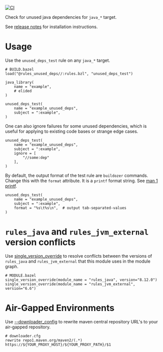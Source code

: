 [![CI](https://github.com/nickbreen/rules_unused_deps/actions/workflows/ci.yml/badge.svg)](https://github.com/nickbreen/rules_unused_deps/actions/workflows/ci.yml)

Check for unused java dependencies for `java_*` target.

See [release notes](https://github.com/nickbreen/rules_unused_deps/releases) for installation instructions.

# Usage

Use the `unused_deps_test` rule on any `java_*` target.
```
# BUILD.bazel
load("@rules_unused_deps//:rules.bzl", "unused_deps_test")

java_library(
    name = "example",
    # elided
)

unused_deps_test(
    name = "example_unused_deps",
    subject = ":example", 
)
```

One can also ignore failures for some unused dependencies, which
is useful for applying to existing code bases or strange edge cases.

```
unused_deps_test(
    name = "example_unused_deps",
    subject = ":example",
    ignore = [
        "//some:dep"
    ],
)
```

By default, the output format of the test rule are `buildozer` commands.
Change this with the `format` attribute. It is a `printf` format string.
See [man 1 printf](https://www.man7.org/linux/man-pages/man1/printf.1.html).

```
unused_deps_test(
    name = "example_unused_deps",
    subject = ":example",
    format = "%s\t%s\n",  # output tab-separated-values
)
```

# `rules_java` and `rules_jvm_external` version conflicts

Use [single_version_override](https://bazel.build/rules/lib/globals/module#single_version_override)
to resolve conflicts between the versions of `rules_java` and `rules_jvm_external`
that this module uses in the module graph.

```
# MODULE.bazel
single_version_override(module_name = "rules_java", version="8.12.0")
single_version_override(module_name = "rules_jvm_external", version="6.6")
```

# Air-Gapped Environments

Use [--downloader_config](https://bazel.build/reference/command-line-reference#common_options-flag--downloader_config)
to rewrite maven central repository URL's to your air-gapped repository.

```
# downloader.cfg
rewrite repo1.maven.org/maven2/(.*) https://${YOUR_PROXY_HOST}/${YOUR_PROXY_PATH}/$1
```

